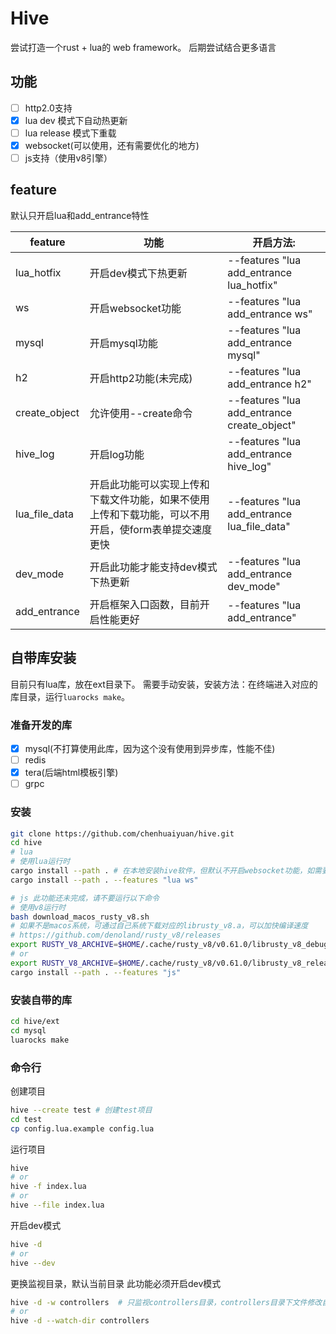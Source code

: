 # Hive

尝试打造一个rust + lua的 web framework。
后期尝试结合更多语言

## 功能

- [ ] http2.0支持
- [x] lua dev 模式下自动热更新
- [ ] lua release 模式下重载
- [x] websocket(可以使用，还有需要优化的地方)
- [ ] js支持（使用v8引擎）

## feature

默认只开启lua和add_entrance特性

| feature       | 功能                | 开启方法:                                    |
| ------------- | ------------------ | ------------------------------------------- |
| lua_hotfix    | 开启dev模式下热更新   | --features "lua add_entrance lua_hotfix"    |
| ws            | 开启websocket功能    | --features "lua add_entrance ws"            |
| mysql         | 开启mysql功能        | --features "lua add_entrance mysql"         |
| h2            | 开启http2功能(未完成) | --features "lua add_entrance h2"            |
| create_object | 允许使用--create命令  | --features "lua add_entrance create_object" |
| hive_log      | 开启log功能          | --features "lua add_entrance hive_log"      |
| lua_file_data | 开启此功能可以实现上传和下载文件功能，如果不使用上传和下载功能，可以不用开启，使form表单提交速度更快 | --features "lua add_entrance lua_file_data" |
| dev_mode      | 开启此功能才能支持dev模式下热更新 | --features "lua add_entrance dev_mode" |
| add_entrance  | 开启框架入口函数，目前开启性能更好 | --features "lua add_entrance"      |

## 自带库安装

目前只有lua库，放在ext目录下。
需要手动安装，安装方法：在终端进入对应的库目录，运行`luarocks make`。

### 准备开发的库

- [x] mysql(不打算使用此库，因为这个没有使用到异步库，性能不佳)
- [ ] redis
- [x] tera(后端html模板引擎)
- [ ] grpc

### 安装

```bash
git clone https://github.com/chenhuaiyuan/hive.git
cd hive
# lua
# 使用lua运行时
cargo install --path . # 在本地安装hive软件，但默认不开启websocket功能，如需要使用websocket，请运行下面命令行
cargo install --path . --features "lua ws"

# js 此功能还未完成，请不要运行以下命令
# 使用v8运行时
bash download_macos_rusty_v8.sh
# 如果不是macos系统，可通过自己系统下载对应的librusty_v8.a，可以加快编译速度
# https://github.com/denoland/rusty_v8/releases
export RUSTY_V8_ARCHIVE=$HOME/.cache/rusty_v8/v0.61.0/librusty_v8_debug_x86_64-apple-darwin.a
# or
export RUSTY_V8_ARCHIVE=$HOME/.cache/rusty_v8/v0.61.0/librusty_v8_release_x86_64-apple-darwin.a
cargo install --path . --features "js"
```

### 安装自带的库

```bash
cd hive/ext
cd mysql
luarocks make
```

### 命令行

创建项目

```bash
hive --create test # 创建test项目
cd test
cp config.lua.example config.lua
```

运行项目

```bash
hive
# or
hive -f index.lua
# or
hive --file index.lua
```

开启dev模式

```bash
hive -d
# or
hive --dev
```

更换监视目录，默认当前目录
此功能必须开启dev模式

```bash
hive -d -w controllers  # 只监视controllers目录，controllers目录下文件修改自动热更新
# or
hive -d --watch-dir controllers
```
